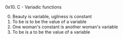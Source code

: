 0x10. C - Variadic functions

0. Beauty is variable, ugliness is constant
1. To be is to be the value of a variable
2. One woman's constant is another woman's variable
3. To be is a to be the value of a variable
